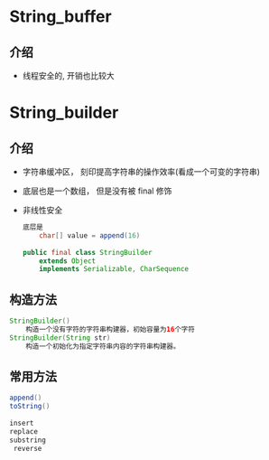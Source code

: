 # String_buffer

## 介绍

* 线程安全的, 开销也比较大



# String_builder

## 介绍

* 字符串缓冲区， 刻印提高字符串的操作效率(看成一个可变的字符串)

* 底层也是一个数组， 但是没有被 final 修饰

* 非线性安全

    ```java
    底层是
        char[] value = append(16)
       
    public final class StringBuilder
        extends Object
        implements Serializable, CharSequence
    ```

## 构造方法

```java
StringBuilder() 
	构造一个没有字符的字符串构建器，初始容量为16个字符
StringBuilder(String str) 
	构造一个初始化为指定字符串内容的字符串构建器。 
```

## 常用方法

```java
append()
toString()
    
insert
replace
substring
 reverse
```


